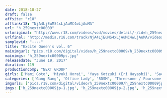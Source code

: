```yaml
---
date: 2018-10-27
draft: false
affsite: "r18"
afflinkr18: "NjA4LjEuMS4xLjAuMC4wLjAuMA"
url: "h_259nextc00009"
urloriginal: "http://www.r18.com/videos/vod/movies/detail/-/id=h_259nextc00009"
urlfinal: "http://media.r18.com/track/NjA4LjEuMS4xLjAuMC4wLjAuMA/videos/vod/movies/detail/-/id=h_259nextc00009"
samplevid: "----"
title: "Excite Queen's vol. 6"
mainimgurl: "pics.r18.com/digital/video/h_259nextc00009/h_259nextc00009ps.jpg"
mainimgs: "h_259nextc00009ps.jpg"
releasedate: "June 19, 2017"
duration: 119
productioncomp: "NEXT GROUP"
girls: ['Mami Goto', 'Miyuki Horai', 'Yaya Kotzuki (Eri Hayashi)', 'Sachika Ozora', 'Yuko Shiraki', 'Yuki Kashiwagi']
categories: ['Gang Bang', 'Office Lady', 'BDSM', 'Threesome / Foursome']
imgurls: ['pics.r18.com/digital/video/h_259nextc00009/h_259nextc00009jp-1.jpg', 'pics.r18.com/digital/video/h_259nextc00009/h_259nextc00009jp-2.jpg', 'pics.r18.com/digital/video/h_259nextc00009/h_259nextc00009jp-3.jpg', 'pics.r18.com/digital/video/h_259nextc00009/h_259nextc00009jp-4.jpg', 'pics.r18.com/digital/video/h_259nextc00009/h_259nextc00009jp-5.jpg', 'pics.r18.com/digital/video/h_259nextc00009/h_259nextc00009jp-6.jpg', 'pics.r18.com/digital/video/h_259nextc00009/h_259nextc00009jp-7.jpg', 'pics.r18.com/digital/video/h_259nextc00009/h_259nextc00009jp-8.jpg', 'pics.r18.com/digital/video/h_259nextc00009/h_259nextc00009jp-9.jpg', 'pics.r18.com/digital/video/h_259nextc00009/h_259nextc00009jp-10.jpg', 'pics.r18.com/digital/video/h_259nextc00009/h_259nextc00009jp-11.jpg', 'pics.r18.com/digital/video/h_259nextc00009/h_259nextc00009jp-12.jpg', 'pics.r18.com/digital/video/h_259nextc00009/h_259nextc00009jp-13.jpg', 'pics.r18.com/digital/video/h_259nextc00009/h_259nextc00009jp-14.jpg', 'pics.r18.com/digital/video/h_259nextc00009/h_259nextc00009jp-15.jpg', 'pics.r18.com/digital/video/h_259nextc00009/h_259nextc00009jp-16.jpg', 'pics.r18.com/digital/video/h_259nextc00009/h_259nextc00009jp-17.jpg', 'pics.r18.com/digital/video/h_259nextc00009/h_259nextc00009jp-18.jpg', 'pics.r18.com/digital/video/h_259nextc00009/h_259nextc00009jp-19.jpg', 'pics.r18.com/digital/video/h_259nextc00009/h_259nextc00009jp-20.jpg']
imgs: ['h_259nextc00009jp-1.jpg', 'h_259nextc00009jp-2.jpg', 'h_259nextc00009jp-3.jpg', 'h_259nextc00009jp-4.jpg', 'h_259nextc00009jp-5.jpg', 'h_259nextc00009jp-6.jpg', 'h_259nextc00009jp-7.jpg', 'h_259nextc00009jp-8.jpg', 'h_259nextc00009jp-9.jpg', 'h_259nextc00009jp-10.jpg', 'h_259nextc00009jp-11.jpg', 'h_259nextc00009jp-12.jpg', 'h_259nextc00009jp-13.jpg', 'h_259nextc00009jp-14.jpg', 'h_259nextc00009jp-15.jpg', 'h_259nextc00009jp-16.jpg', 'h_259nextc00009jp-17.jpg', 'h_259nextc00009jp-18.jpg', 'h_259nextc00009jp-19.jpg', 'h_259nextc00009jp-20.jpg']
---
```

